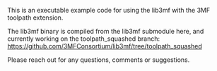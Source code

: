 This is an executable example code for using the lib3mf with the 3MF toolpath extension.

The lib3mf binary is compiled from the lib3mf submodule here, and currently working on the toolpath_squashed branch:
https://github.com/3MFConsortium/lib3mf/tree/toolpath_squashed

Please reach out for any questions, comments or suggestions.
